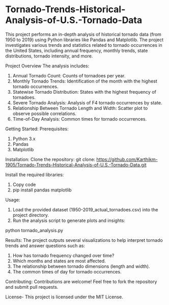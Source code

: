 # Tornado-Trends-Historical-Analysis-of-U.S.-Tornado-Data
This project performs an in-depth analysis of historical tornado data (from 1950 to 2019) using Python libraries like Pandas and Matplotlib. The project investigates various trends and statistics related to tornado occurrences in the United States, including annual frequency, monthly trends, state distributions, tornado intensity, and more.

Project Overview
The analysis includes:    
1. Annual Tornado Count: Counts of tornadoes per year.
2. Monthly Tornado Trends: Identification of the month with the highest tornado occurrences.
3. Statewise Tornado Distribution: States with the highest frequency of tornadoes.
4. Severe Tornado Analysis: Analysis of F4 tornado occurrences by state.
5. Relationship Between Tornado Length and Width: Scatter plot to observe possible correlations.
6. Time-of-Day Analysis: Common times for tornado occurrences.    

Getting Started:
Prerequisites:
1. Python 3.x
2. Pandas
3. Matplotlib

Installation:
Clone the repository:
git clone: https://github.com/Karthikm-1905/Tornado-Trends-Historical-Analysis-of-U.S.-Tornado-Data.git

Install the required libraries:
1. Copy code
2. pip install pandas matplotlib

Usage:
1. Load the provided dataset (1950-2019_actual_tornadoes.csv) into the project directory.
2. Run the analysis script to generate plots and insights:

python tornado_analysis.py

Results:
The project outputs several visualizations to help interpret tornado trends and answer questions such as:
1. How has tornado frequency changed over time?
2. Which months and states are most affected.
3. The relationship between tornado dimensions (length and width).
4. The common times of day for tornado occurrences.

Contributing:
Contributions are welcome! Feel free to fork the repository and submit pull requests.

License-
This project is licensed under the MIT License.

